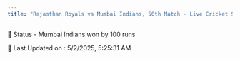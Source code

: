 ```yaml
---
title: "Rajasthan Royals vs Mumbai Indians, 50th Match - Live Cricket Score"
---
```


📑 Status - Mumbai Indians won by 100 runs

📝 Last Updated on : 5/2/2025, 5:25:31 AM  

